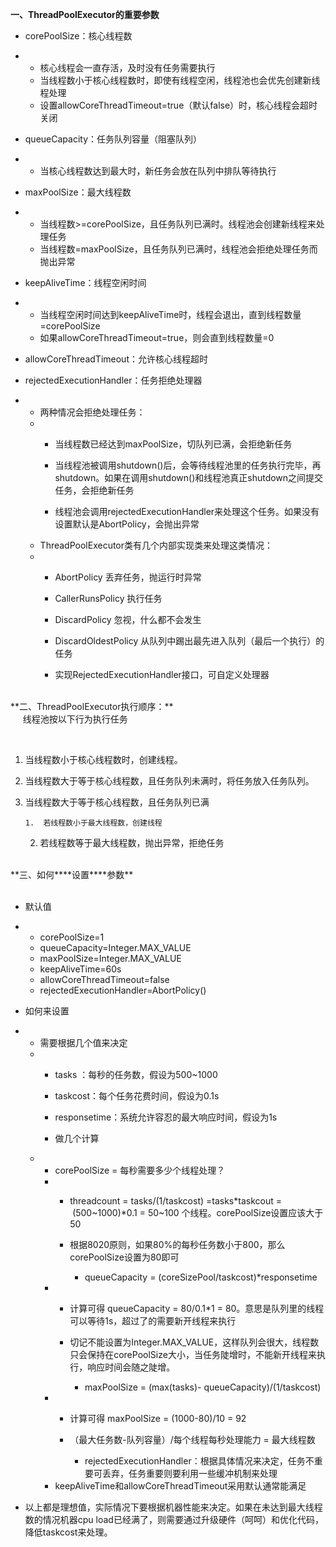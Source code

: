 **一、ThreadPoolExecutor的重要参数**


*   corePoolSize：核心线程数
*   *   核心线程会一直存活，及时没有任务需要执行
    *   当线程数小于核心线程数时，即使有线程空闲，线程池也会优先创建新线程处理
    *   设置allowCoreThreadTimeout=true（默认false）时，核心线程会超时关闭

*   queueCapacity：任务队列容量（阻塞队列）
*   *   当核心线程数达到最大时，新任务会放在队列中排队等待执行

*   maxPoolSize：最大线程数
*   *   当线程数&gt;=corePoolSize，且任务队列已满时。线程池会创建新线程来处理任务
    *   当线程数=maxPoolSize，且任务队列已满时，线程池会拒绝处理任务而抛出异常

*   keepAliveTime：线程空闲时间
*   *   当线程空闲时间达到keepAliveTime时，线程会退出，直到线程数量=corePoolSize
    *   如果allowCoreThreadTimeout=true，则会直到线程数量=0

*   allowCoreThreadTimeout：允许核心线程超时
*   rejectedExecutionHandler：任务拒绝处理器
*   *   两种情况会拒绝处理任务：
    *   *   当线程数已经达到maxPoolSize，切队列已满，会拒绝新任务
        *   当线程池被调用shutdown()后，会等待线程池里的任务执行完毕，再shutdown。如果在调用shutdown()和线程池真正shutdown之间提交任务，会拒绝新任务

        *   线程池会调用rejectedExecutionHandler来处理这个任务。如果没有设置默认是AbortPolicy，会抛出异常
    *   ThreadPoolExecutor类有几个内部实现类来处理这类情况：
    *   *   AbortPolicy 丢弃任务，抛运行时异常
        *   CallerRunsPolicy 执行任务
        *   DiscardPolicy 忽视，什么都不会发生
        *   DiscardOldestPolicy 从队列中踢出最先进入队列（最后一个执行）的任务

        *   实现RejectedExecutionHandler接口，可自定义处理器
<div>&nbsp;</div>
<div>**二、ThreadPoolExecutor执行顺序：**</div>
<div>
<div>&nbsp; &nbsp; &nbsp;线程池按以下行为执行任务</div>

&nbsp;

1.  当线程数小于核心线程数时，创建线程。
2.  当线程数大于等于核心线程数，且任务队列未满时，将任务放入任务队列。
3.  当线程数大于等于核心线程数，且任务队列已满

        1.  若线程数小于最大线程数，创建线程
    2.  若线程数等于最大线程数，抛出异常，拒绝任务</div>
<div>&nbsp;</div>
<div>**三、如何****设置****参数**</div>
<div>&nbsp;</div>

*   默认值
*   *   corePoolSize=1
    *   queueCapacity=Integer.MAX_VALUE
    *   maxPoolSize=Integer.MAX_VALUE
    *   keepAliveTime=60s
    *   allowCoreThreadTimeout=false
    *   rejectedExecutionHandler=AbortPolicy()

*   如何来设置
*   *   需要根据几个值来决定
    *   *   tasks ：每秒的任务数，假设为500~1000
        *   taskcost：每个任务花费时间，假设为0.1s
        *   responsetime：系统允许容忍的最大响应时间，假设为1s

        *   做几个计算
    *   *   corePoolSize = 每秒需要多少个线程处理？&nbsp;
        *   *   threadcount = tasks/(1/taskcost) =tasks*taskcout = &nbsp;(500~1000)*0.1 = 50~100 个线程。corePoolSize设置应该大于50
            *   根据8020原则，如果80%的每秒任务数小于800，那么corePoolSize设置为80即可

                *   queueCapacity = (coreSizePool/taskcost)*responsetime
        *   *   计算可得&nbsp;queueCapacity = 80/0.1*1 = 80。意思是队列里的线程可以等待1s，超过了的需要新开线程来执行
            *   切记不能设置为Integer.MAX_VALUE，这样队列会很大，线程数只会保持在corePoolSize大小，当任务陡增时，不能新开线程来执行，响应时间会随之陡增。

                *   maxPoolSize = (max(tasks)- queueCapacity)/(1/taskcost)
        *   *   计算可得&nbsp;maxPoolSize = (1000-80)/10 = 92
            *   （最大任务数-队列容量）/每个线程每秒处理能力 = 最大线程数

                *   rejectedExecutionHandler：根据具体情况来决定，任务不重要可丢弃，任务重要则要利用一些缓冲机制来处理
        *   keepAliveTime和allowCoreThreadTimeout采用默认通常能满足

*   以上都是理想值，实际情况下要根据机器性能来决定。如果在未达到最大线程数的情况机器cpu load已经满了，则需要通过升级硬件（呵呵）和优化代码，降低taskcost来处理。